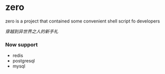 # zero
zero is a project that contained some convenient shell script fo developers

*穿越到异世界之人的新手礼*


### Now support

- redis
- postgresql
- mysql

